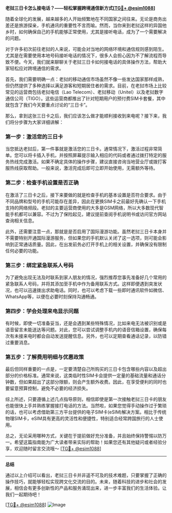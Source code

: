 **老挝三日卡怎么接电话？——轻松掌握跨境通信新方式[[TG💪+ @esim1088](https://t.me/s/esim1088)]**

随着全球化的发展，越来越多的人开始频繁地在不同国家之间往来。无论是商务出差还是旅游探亲，手机通讯的重要性不言而喻。然而，当你来到老挝这样的异国他乡时，如何确保自己的手机能够正常使用，尤其是接听电话，成为了一个需要解决的问题。

对于许多初次前往老挝的人来说，可能会对当地的网络环境和通信规则感到陌生。尤其是在需要使用本地号码接听电话的情况下，很多人会担心因为不了解流程而导致不便。今天，我们就来聊聊关于老挝三日卡如何接电话的具体操作方法，帮助大家轻松应对跨境通信的需求。

首先，我们需要明确一点：老挝的移动通信市场虽然不像一些发达国家那样成熟，但仍然提供了多种选择以满足游客和短期居住者的需求。目前，在老挝市场上比较常见的运营商包括老挝电信（Lao Telecom）、老挝移动（Unitel）以及老挝数字通信公司（TIGO）。这些运营商都推出了针对短期用户的预付费SIM卡套餐，其中就包含了我们今天要重点讨论的“三日卡”。

那么，拿到这张三日卡之后，我们应该怎么做才能顺利接收到来电呢？接下来，我们将分步骤为大家详细讲解：

### 第一步：激活您的三日卡

当您抵达老挝后，第一件事就是激活您的三日卡。通常情况下，激活过程非常简单。您可以将卡插入手机，并按照屏幕提示输入相应的代码或者通过拨打特定的服务热线完成激活。如果不确定具体的操作步骤，建议直接咨询当地营业厅或拨打客服热线获取帮助。一般来说，激活完成后即可立即开始使用，无需额外等待。

### 第二步：检查手机设置是否正确

在激活了三日卡之后，接下来要做的就是检查手机的基本设置是否符合要求。由于不同品牌和型号的手机可能存在差异，因此在更换SIM卡之前最好先确认一下手机支持的网络频段。老挝的主要运营商使用的大多是GSM网络，所以大多数现代智能手机都可以兼容。不过为了保险起见，建议提前查阅手机说明书或访问官方网站查询相关信息。

此外，还需要注意一点，那就是是否启用了国际漫游功能。虽然老挝三日卡本身并不需要特别开通国际漫游服务，但如果您的手机默认关闭了这一选项，则可能会影响到正常通话质量。因此，在出发前务必打开手机上的相关设置，并确保没有限制任何必要的功能。

### 第三步：绑定紧急联系人号码

为了避免出现无法及时联系到家人朋友的情况，强烈推荐您事先准备好几个常用的紧急联系人号码，并将其添加至手机中作为备用联系方式。这样即便遇到突发状况，也可以迅速拨出求助电话。同时，也可以考虑下载一些即时通讯软件如微信、WhatsApp等，以便在必要时刻保持沟通畅通。

### 第四步：学会处理来电显示问题

有时候，即使一切准备妥当，还是会遇到某些特殊情况，比如来电无法被识别或是语音留言未能送达等问题。对此，您可以尝试调整手机内的语音信箱设置，确保每次有未接来电时都会自动发送提醒信息。另外，也可以定期查看通话记录，以防错过重要消息。

### 第五步：了解费用明细与优惠政策

最后但同样重要的一点是，一定要清楚自己所购买的三日卡包含哪些内容以及超出部分的价格标准。通常来说，这类临时性SIM卡会提供一定量的基础流量和通话分钟数，但如果超出了这部分限额，则会产生额外收费。因此，在享受便利的同时也要留意预算控制，避免不必要的经济损失。

综上所述，只要遵循上述几点指导原则，相信即使是第一次接触老挝三日卡的朋友也能很快上手并熟练掌握接打电话的方法。当然啦，如果您觉得手动操作过于繁琐的话，也可以考虑借助第三方平台提供的电子SIM卡(eSIM)解决方案。相比于传统物理SIM卡，eSIM具有更高的灵活性和便捷性，特别适合经常跨国旅行的人士使用。

总之，无论采用哪种方式，关键在于提前做好充分准备，并且始终保持警惕以防万一。希望这篇指南能为广大读者带来实际的帮助！如果您还有其他疑问或者经验分享，欢迎随时留言交流哦～ [[TG💪+ @esim1088](https://t.me/s/esim1088)]

---

**总结**

通过以上介绍可以看出，老挝三日卡并非遥不可及的技术难题，只要掌握了正确的操作技巧，就能够轻松实现跨文化交流的目的。未来，随着科技的进步和社会的发展，相信会有更多创新性的产品和服务涌现出来，进一步丰富我们的生活体验。让我们一起期待吧！

[[TG💪+ @esim1088](https://t.me/s/esim1088)] ![Image](https://i.postimg.cc/4NQfJmqS/Snipaste-2025-05-13-00-14-12.png)